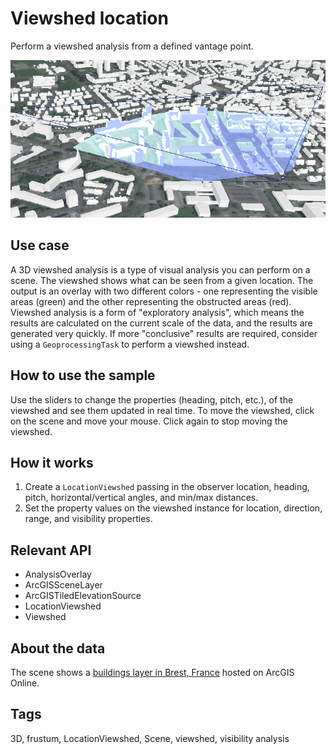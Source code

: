 # Viewshed location

Perform a viewshed analysis from a defined vantage point. 

![Image of viewshed location](ViewshedLocation.png)

## Use case

A 3D viewshed analysis is a type of visual analysis you can perform on a scene. The viewshed shows what can be seen from a given location. The output is an overlay with two different colors - one representing the visible areas (green) and the other representing the obstructed areas (red). Viewshed analysis is a form of "exploratory analysis", which means the results are calculated on the current scale of the data, and the results are generated very quickly. If more "conclusive" results are required, consider using a `GeoprocessingTask` to perform a viewshed instead.

## How to use the sample

Use the sliders to change the properties (heading, pitch, etc.), of the viewshed and see them updated in real time.  To move the viewshed, click on the scene and move your mouse. Click again to stop moving the viewshed.

## How it works

1. Create a `LocationViewshed` passing in the observer location, heading, pitch, horizontal/vertical angles, and min/max distances.
2. Set the property values on the viewshed instance for location, direction, range, and visibility properties. 

## Relevant API

* AnalysisOverlay
* ArcGISSceneLayer
* ArcGISTiledElevationSource
* LocationViewshed
* Viewshed

## About the data

The scene shows a [buildings layer in Brest, France](https://tiles.arcgis.com/tiles/P3ePLMYs2RVChkJx/arcgis/rest/services/Buildings_Brest/SceneServer/layers/0) hosted on ArcGIS Online.

## Tags

3D, frustum, LocationViewshed, Scene, viewshed, visibility analysis
